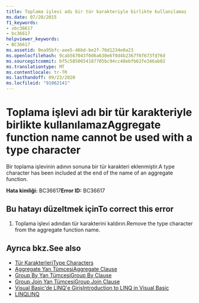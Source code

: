 ```yaml
---
title: Toplama işlevi adı bir tür karakteriyle birlikte kullanılamaz
ms.date: 07/20/2015
f1_keywords:
- vbc36617
- bc36617
helpviewer_keywords:
- BC36617
ms.assetid: 0ea95bfc-aee5-46bd-be2f-76d1234e0a23
ms.openlocfilehash: 9cab567043f0d6a630e6f0d4b2367f6f673fd76d
ms.sourcegitcommit: bf5c5850654187705bc94cc40ebfb62fe346ab02
ms.translationtype: MT
ms.contentlocale: tr-TR
ms.lasthandoff: 09/23/2020
ms.locfileid: "91062141"
---
```

# <a name="aggregate-function-name-cannot-be-used-with-a-type-character"></a><span data-ttu-id="1d86e-102">Toplama işlevi adı bir tür karakteriyle birlikte kullanılamaz</span><span class="sxs-lookup"><span data-stu-id="1d86e-102">Aggregate function name cannot be used with a type character</span></span>

<span data-ttu-id="1d86e-103">Bir toplama işlevinin adının sonuna bir tür karakteri eklenmiştir.</span><span class="sxs-lookup"><span data-stu-id="1d86e-103">A type character has been included at the end of the name of an aggregate function.</span></span>  
  
 <span data-ttu-id="1d86e-104">**Hata kimliği:** BC36617</span><span class="sxs-lookup"><span data-stu-id="1d86e-104">**Error ID:** BC36617</span></span>  
  
## <a name="to-correct-this-error"></a><span data-ttu-id="1d86e-105">Bu hatayı düzeltmek için</span><span class="sxs-lookup"><span data-stu-id="1d86e-105">To correct this error</span></span>  
  
1. <span data-ttu-id="1d86e-106">Toplama işlevi adından tür karakterini kaldırın.</span><span class="sxs-lookup"><span data-stu-id="1d86e-106">Remove the type character from the aggregate function name.</span></span>  
  
## <a name="see-also"></a><span data-ttu-id="1d86e-107">Ayrıca bkz.</span><span class="sxs-lookup"><span data-stu-id="1d86e-107">See also</span></span>

- [<span data-ttu-id="1d86e-108">Tür Karakterleri</span><span class="sxs-lookup"><span data-stu-id="1d86e-108">Type Characters</span></span>](../programming-guide/language-features/data-types/type-characters.md)
- [<span data-ttu-id="1d86e-109">Aggregate Yan Tümcesi</span><span class="sxs-lookup"><span data-stu-id="1d86e-109">Aggregate Clause</span></span>](../language-reference/queries/aggregate-clause.md)
- [<span data-ttu-id="1d86e-110">Group By Yan Tümcesi</span><span class="sxs-lookup"><span data-stu-id="1d86e-110">Group By Clause</span></span>](../language-reference/queries/group-by-clause.md)
- [<span data-ttu-id="1d86e-111">Group Join Yan Tümcesi</span><span class="sxs-lookup"><span data-stu-id="1d86e-111">Group Join Clause</span></span>](../language-reference/queries/group-join-clause.md)
- [<span data-ttu-id="1d86e-112">Visual Basic'de LINQ'e Giriş</span><span class="sxs-lookup"><span data-stu-id="1d86e-112">Introduction to LINQ in Visual Basic</span></span>](../programming-guide/language-features/linq/introduction-to-linq.md)
- [<span data-ttu-id="1d86e-113">LINQ</span><span class="sxs-lookup"><span data-stu-id="1d86e-113">LINQ</span></span>](../programming-guide/language-features/linq/index.md)
